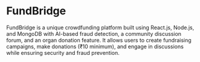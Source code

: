 # FundBridge
FundBridge is a unique crowdfunding platform built using React.js, Node.js, and MongoDB with AI-based fraud detection, a community discussion forum, and an organ donation feature. It allows users to create fundraising campaigns, make donations (₹10 minimum), and engage in discussions while ensuring security and fraud prevention.

